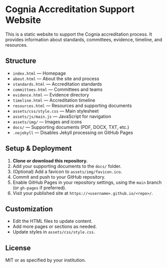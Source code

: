 # Cognia Accreditation Support Website

This is a static website to support the Cognia accreditation process. It provides information about standards, committees, evidence, timeline, and resources.

## Structure

- `index.html` — Homepage
- `about.html` — About the site and process
- `standards.html` — Accreditation standards
- `committees.html` — Committees and teams
- `evidence.html` — Evidence directory
- `timeline.html` — Accreditation timeline
- `resources.html` — Resources and supporting documents
- `assets/css/style.css` — Main stylesheet
- `assets/js/main.js` — JavaScript for navigation
- `assets/img/` — Images and icons
- `docs/` — Supporting documents (PDF, DOCX, TXT, etc.)
- `.nojekyll` — Disables Jekyll processing on GitHub Pages

## Setup & Deployment

1. **Clone or download this repository.**
2. Add your supporting documents to the `docs/` folder.
3. (Optional) Add a favicon to `assets/img/favicon.ico`.
4. Commit and push to your GitHub repository.
5. Enable GitHub Pages in your repository settings, using the `main` branch (or `gh-pages` if preferred).
6. Visit your published site at `https://<username>.github.io/<repo>/`.

## Customization
- Edit the HTML files to update content.
- Add more pages or sections as needed.
- Update styles in `assets/css/style.css`.

## License
MIT or as specified by your institution. 